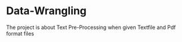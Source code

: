 # Data-Wrangling
The project is about Text Pre-Processing when given Textfile and Pdf format files 

